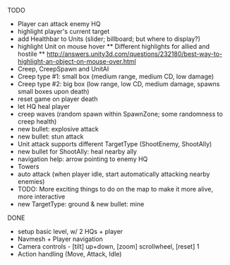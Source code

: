 TODO
* Player can attack enemy HQ
* highlight player's current target
* add Healthbar to Units (slider; billboard; but where to display?)
* highlight Unit on mouse hover
** Different highlights for allied and hostile
** http://answers.unity3d.com/questions/232180/best-way-to-highlight-an-object-on-mouse-over.html
* Creep, CreepSpawn and UnitAI
* Creep type #1: small box (medium range, medium CD, low damage)
* Creep type #2: big box (low range, low CD, medium damage, spawns small boxes upon death)
* reset game on player death
* let HQ heal player
* creep waves (random spawn within SpawnZone; some randomness to creep health)
* new bullet: explosive attack
* new bullet: stun attack
* Unit attack supports different TargetType (ShootEnemy, ShootAlly)
* new bullet for ShootAlly: heal nearby ally
* navigation help: arrow pointing to enemy HQ
* Towers
* auto attack (when player idle, start automatically attacking nearby enemies)
* TODO: More exciting things to do on the map to make it more alive, more interactive
* new TargetType: ground & new bullet: mine



DONE
* setup basic level, w/ 2 HQs + player
* Navmesh + Player navigation
* Camera controls - [tilt] up+down, [zoom] scrollwheel, [reset] 1
* Action handling (Move, Attack, Idle)